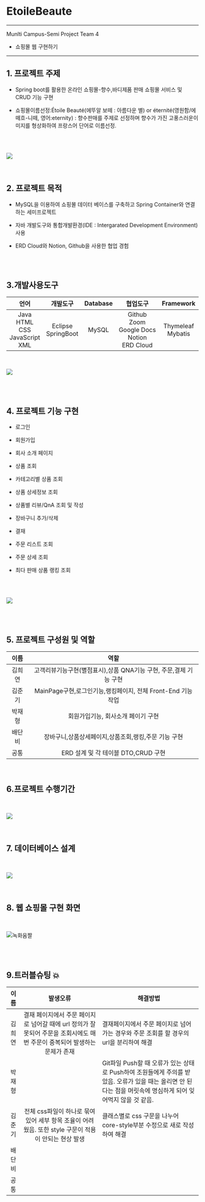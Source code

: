 # EtoileBeaute
---
Munlti Campus-Semi Project Team 4
- 쇼핑몰 웹 구현하기
---
## 1. 프로젝트 주제
- Spring boot를 활용한  온라인 쇼핑몰-향수,바디제품 판매 쇼핑몰 서비스 및 CRUD 기능 구현
  
- 쇼핑몰이름선정:Étoile Beauté(에뚜알 보떼 : 아름다운 별) or éternité(영원함/에떼흐-니떼, 영어:eternity) : 향수판매를 주제로 선정하며 향수가 가진 고풍스러운이미지를 형상화하여 프랑스어 단어로 이름선정. 
<br>
<br>

![](2022-10-21-15-30-15.png)

<br>

## 2. 프로젝트 목적
- MySQL을 이용하여 쇼핑몰 데이터 베이스를 구축하고 Spring Container와 연결하는 세미프로젝트

- 자바 개발도구와 통합개발환경(IDE : Intergarated Development Environment) 사용

- ERD Cloud와 Notion, Github을 사용한 협업 경험
<br>
<br>

## 3.개발사용도구
|언어|개발도구|Database|협업도구|Framework|
|:---:|:---:|:---:|:---:|:---:|
|Java<br>HTML<br>CSS<Br>JavaScript<br>XML|Eclipse<br>SpringBoot<br>|MySQL|Github<br>Zoom<br>Google Docs<br>Notion<br>ERD Cloud|Thymeleaf<br>Mybatis|
<br>

![](2022-10-21-15-28-30.png)

<br>
<br>

## 4. 프로젝트 기능 구현
- 로그인

- 회원가입

- 회사 소개 페이지

- 상품 조회

- 카테고리별 상품 조회

- 상품 상세정보 조회

- 상품별 리뷰/QnA 조회 및 작성

- 장바구니 추가/삭제

- 결재

- 주문 리스트 조회

- 주문 상세 조회

- 최다 판매 상품 랭킹 조회
<br>
<br>

![](2022-10-21-15-29-41.png)





<br>
<br>

## 5. 프로젝트 구성원 및 역할
| 이름 |<center>역할|
| :---: |---|
|김희연|<center>고객리뷰기능구현(별점표시),상품 QNA기능 구현, 주문,결제 기능 구현 |
|김준기|<center>MainPage구현,로그인기능,랭킹페이지, 전체 Front-End 기능 작업||
|박재형|<center>회원가입기능, 회사소개 페이기 구현|
|배단비|<center>장바구니,상품상세페이지,상품조회,랭킹,주문 기능 구현|
|공통|<center>ERD 설계 및 각 테이블 DTO,CRUD 구현|
<br>

## 6.프로젝트 수행기간 
<br>

![](2022-10-21-15-28-53.png)

<br>

## 7. 데이터베이스 설계
<br>

![](2022-10-21-16-00-57.png)

<br>

## 8. 웹 쇼핑몰 구현 화면
<br>


![녹화움짤](https://user-images.githubusercontent.com/111727491/197132973-350cb407-2d6f-4e42-9b58-c273f0960144.gif)

<br>
<br>

## 9.트러블슈팅 💥

| 이름 |<center>발생오류 |<center> 해결방법|
| :---: |---|---|
|김희연|<center>결재 페이지에서 주문 페이지로 넘어갈 때에 url 정의가 잘못되어 주문을 조회시에도 매번 주문이 중복되어 발생하는 문제가 존재|결재페이지에서 주문 페이지로 넘어가는 경우와 주문 조회를 할 경우의 url을 분리하여 해결 |
|박재형|<center>|Git파일 Push할 때 오류가 있는 상태로 Push하여 조원들에게 주의를 받았음. 오류가 있을 때는 올리면 안 된다는 점을 머릿속에 명심하게 되어 잊어먹지 않을 것 같음.|
|김준기|<center>전체 css파일이 하나로 묶여있어 세부 항목 조율이 어려웠음. 또한 style 구문이 적용이 안되는 현상 발생|클래스별로 css 구문을 나누어  core-style부분 수정으로 새로 작성하여 해결|
|배단비|<center>| |
|공통|<center>| |

